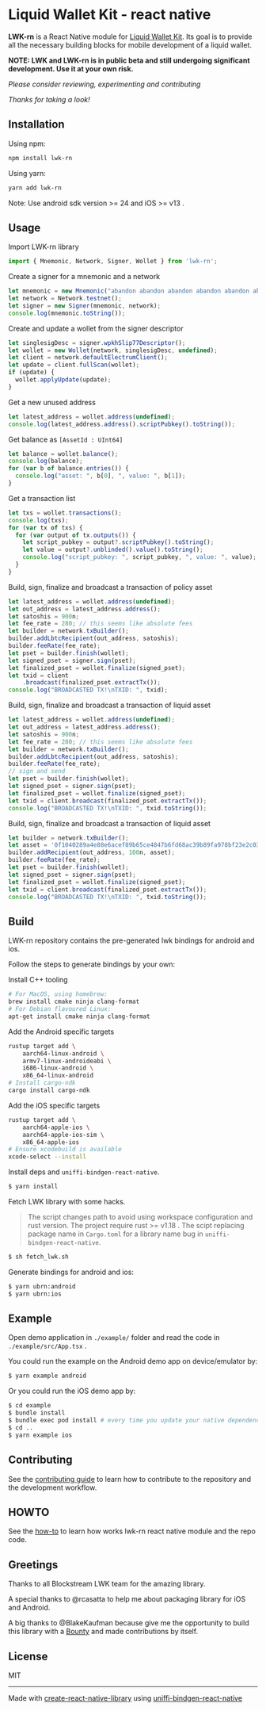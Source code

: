 # Liquid Wallet Kit - react native

**LWK-rn** is a React Native module for [Liquid Wallet Kit](https://github.com/Blockstream/lwk). Its goal is to provide all the necessary building blocks for mobile development of a liquid wallet.

**NOTE: LWK and LWK-rn is in public beta and still undergoing significant development. Use it at your own risk.**

_Please consider reviewing, experimenting and contributing_

_Thanks for taking a look!_

## Installation

Using npm:

```sh
npm install lwk-rn
```

Using yarn:

```sh
yarn add lwk-rn
```

Note: Use android sdk version >= 24 and iOS >= v13 .

## Usage

Import LWK-rn library

```js
import { Mnemonic, Network, Signer, Wollet } from 'lwk-rn';
```

Create a signer for a mnemonic and a network
```js
let mnemonic = new Mnemonic("abandon abandon abandon abandon abandon abandon abandon abandon abandon abandon abandon about"); 
let network = Network.testnet();
let signer = new Signer(mnemonic, network);
console.log(mnemonic.toString());
```

Create and update a wollet from the signer descriptor
```js
let singlesigDesc = signer.wpkhSlip77Descriptor();
let wollet = new Wollet(network, singlesigDesc, undefined);
let client = network.defaultElectrumClient();
let update = client.fullScan(wollet);
if (update) { 
  wollet.applyUpdate(update);
}
```

Get a new unused address
```js
let latest_address = wollet.address(undefined); 
console.log(latest_address.address().scriptPubkey().toString());
```

Get balance as `[AssetId : UInt64]`
```js
let balance = wollet.balance();
console.log(balance);
for (var b of balance.entries()) {
  console.log("asset: ", b[0], ", value: ", b[1]);
}
```

Get a transaction list
```js
let txs = wollet.transactions();
console.log(txs);
for (var tx of txs) {
  for (var output of tx.outputs()) {
    let script_pubkey = output?.scriptPubkey().toString();
    let value = output?.unblinded().value().toString();
    console.log("script_pubkey: ", script_pubkey, ", value: ", value);
  }
}
```

Build, sign, finalize and broadcast a transaction of policy asset 
```js
let latest_address = wollet.address(undefined);
let out_address = latest_address.address();
let satoshis = 900n;
let fee_rate = 280; // this seems like absolute fees
let builder = network.txBuilder();
builder.addLbtcRecipient(out_address, satoshis);
builder.feeRate(fee_rate);
let pset = builder.finish(wollet);
let signed_pset = signer.sign(pset);
let finalized_pset = wollet.finalize(signed_pset);
let txid = client
    .broadcast(finalized_pset.extractTx());
console.log("BROADCASTED TX!\nTXID: ", txid);
```

Build, sign, finalize and broadcast a transaction of liquid asset 
```js
let latest_address = wollet.address(undefined);
let out_address = latest_address.address();
let satoshis = 900n;
let fee_rate = 280; // this seems like absolute fees
let builder = network.txBuilder();
builder.addLbtcRecipient(out_address, satoshis);
builder.feeRate(fee_rate);
// sign and send
let pset = builder.finish(wollet);
let signed_pset = signer.sign(pset);
let finalized_pset = wollet.finalize(signed_pset);
let txid = client.broadcast(finalized_pset.extractTx());
console.log("BROADCASTED TX!\nTXID: ", txid.toString());
```

Build, sign, finalize and broadcast a transaction of liquid asset 
```js
let builder = network.txBuilder();
let asset = '0f1040289a4e88e6acef89b65ce4847b6fd68ac39b89fa978bf23e2c039f5e27';
builder.addRecipient(out_address, 100n, asset);
builder.feeRate(fee_rate);
let pset = builder.finish(wollet);
let signed_pset = signer.sign(pset);
let finalized_pset = wollet.finalize(signed_pset);
let txid = client.broadcast(finalized_pset.extractTx());
console.log("BROADCASTED TX!\nTXID: ", txid.toString());
```


## Build

LWK-rn repository contains the pre-generated lwk bindings for android and ios. 

Follow the steps to generate bindings by your own:

Install C++ tooling

```sh
# For MacOS, using homebrew:
brew install cmake ninja clang-format
# For Debian flavoured Linux:
apt-get install cmake ninja clang-format
```

Add the Android specific targets
```sh
rustup target add \
    aarch64-linux-android \
    armv7-linux-androideabi \
    i686-linux-android \
    x86_64-linux-android
# Install cargo-ndk
cargo install cargo-ndk
```

Add the iOS specific targets
```sh
rustup target add \
    aarch64-apple-ios \
    aarch64-apple-ios-sim \
    x86_64-apple-ios
# Ensure xcodebuild is available
xcode-select --install
```

Install deps and `uniffi-bindgen-react-native`.

```sh
$ yarn install
```

Fetch LWK library with some hacks.
> The script changes path to avoid using workspace configuration and rust version. The project require rust >= v1.18 . The scipt replacing package name in `Cargo.toml` for a library name bug in `uniffi-bindgen-react-native`.
```sh
$ sh fetch_lwk.sh
```

Generate bindings for android and ios:
```sh
$ yarn ubrn:android
$ yarn ubrn:ios
```

## Example

Open demo application in `./example/` folder and read the code in `./example/src/App.tsx` .

You could run the example on the Android demo app on device/emulator by:
```sh
$ yarn example android
```

Or you could run the iOS demo app by:
```sh
$ cd example
$ bundle install
$ bundle exec pod install # every time you update your native dependencies
$ cd ..
$ yarn example ios
```

## Contributing

See the [contributing guide](CONTRIBUTING.md) to learn how to contribute to the repository and the development workflow.

## HOWTO

See the [how-to](HOW-TO.md) to learn how works lwk-rn react native module and the repo code.

## Greetings

Thanks to all Blockstream LWK team for the amazing library.

A special thanks to @rcasatta to help me about packaging library for iOS and Android.

A big thanks to @BlakeKaufman because give me the opportunity to build this library with a [Bounty](https://github.com/BlakeKaufman/BlitzWallet/issues/4) and made contributions by itself.

## License

MIT

---

Made with [create-react-native-library](https://github.com/callstack/react-native-builder-bob)
using [uniffi-bindgen-react-native](https://github.com/jhugman/uniffi-bindgen-react-native)
